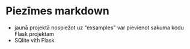 # Piezīmes markdown

- jaunā projektā nospiežot uz "exsamples" var pievienot sakuma kodu Flask projektam
- SQlite vith Flask